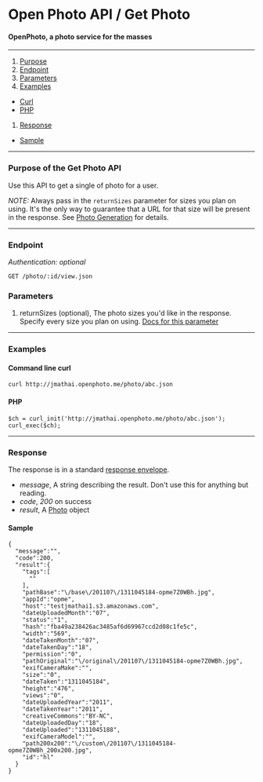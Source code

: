 Open Photo API / Get Photo
=======================
#### OpenPhoto, a photo service for the masses

----------------------------------------

1. [Purpose][purpose]
1. [Endpoint][endpoint]
1. [Parameters][parameters]
1. [Examples][examples]
  * [Curl][example-curl]
  * [PHP][example-php]
1. [Response][response]
  * [Sample][sample]

----------------------------------------

<a name="purpose"></a>
### Purpose of the Get Photo API

Use this API to get a single of photo for a user.

_NOTE:_ Always pass in the `returnSizes` parameter for sizes you plan on using. It's the only way to guarantee that a URL for that size will be present in the response. See [Photo Generation][photogeneration] for details.

----------------------------------------

<a name="endpoint"></a>
### Endpoint

_Authentication: optional_

    GET /photo/:id/view.json

<a name="parameters"></a>
### Parameters

1.  returnSizes (optional), The photo sizes you'd like in the response. Specify every size you plan on using. [Docs for this parameter][ReturnSizes]

----------------------------------------

<a name="examples"></a>
### Examples

<a name="example-curl"></a>
#### Command line curl

    curl http://jmathai.openphoto.me/photo/abc.json

<a name="example-php"></a>
#### PHP

    $ch = curl_init('http://jmathai.openphoto.me/photo/abc.json');
    curl_exec($ch);

----------------------------------------

<a name="response"></a>
### Response

The response is in a standard [response envelope][Envelope].

* _message_, A string describing the result. Don't use this for anything but reading.
* _code_, _200_ on success
* _result_, A [Photo][Photo] object

<a name="sample"></a>
#### Sample

    {
      "message":"",
      "code":200,
      "result":{
        "tags":[
          ""
        ],
        "pathBase":"\/base\/201107\/1311045184-opme7Z0WBh.jpg",
        "appId":"opme",
        "host":"testjmathai1.s3.amazonaws.com",
        "dateUploadedMonth":"07",
        "status":"1",
        "hash":"fba49a238426ac3485af6d69967ccd2d08c1fe5c",
        "width":"569",
        "dateTakenMonth":"07",
        "dateTakenDay":"18",
        "permission":"0",
        "pathOriginal":"\/original\/201107\/1311045184-opme7Z0WBh.jpg",
        "exifCameraMake":"",
        "size":"0",
        "dateTaken":"1311045184",
        "height":"476",
        "views":"0",
        "dateUploadedYear":"2011",
        "dateTakenYear":"2011",
        "creativeCommons":"BY-NC",
        "dateUploadedDay":"18",
        "dateUploaded":"1311045188",
        "exifCameraModel":"",
        "path200x200":"\/custom\/201107\/1311045184-opme7Z0WBh_200x200.jpg",
        "id":"hl"
      }
    }

[Envelope]: api/Envelope.markdown
[Photo]: https://github.com/openphoto/frontend/blob/master/documentation/schemas/Photo.markdown
[purpose]: #purpose
[endpoint]: #endpoint
[parameters]: #parameters
[examples]: #examples
[example-curl]: #example-curl
[example-php]: #example-php
[response]: #response
[sample]: #sample
[photogeneration]: faq/PhotoGeneration.markdown
[ReturnSizes]: faq/ReturnSizes.markdown
